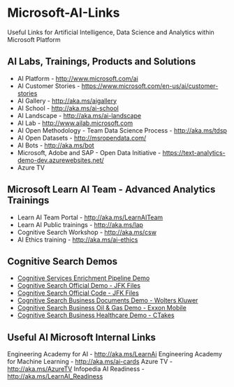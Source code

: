 # Microsoft-AI-Links
Useful Links for Artificial Intelligence, Data Science and Analytics within Microsoft Platform

## AI Labs, Trainings, Products and Solutions
+ AI Platform - http://www.microsoft.com/ai
+ AI Customer Stories - https://www.microsoft.com/en-us/ai/customer-stories 
+ AI Gallery - http://aka.ms/aigallery
+ AI School - http://aka.ms/ai-school
+ AI Landscape - http://aka.ms/ai-landscape
+ AI Lab - http://www.ailab.microsoft.com 
+ AI Open Methodology - Team Data Science Process - http://aka.ms/tdsp
+ AI Open Datasets - http://msropendata.com/
+ AI Bots - http://aka.ms/bot
+ Microsoft, Adobe and SAP - Open Data Initiative - https://text-analytics-demo-dev.azurewebsites.net/
+ Azure TV

## Microsoft Learn AI Team - Advanced Analytics Trainings
+ Learn AI Team Portal - http://aka.ms/LearnAITeam
+ Learn AI Public trainings - http://aka.ms/lap
+ Cognitive Search Workshop - http://aka.ms/csw
+ AI Ethics training - http://aka.ms/ai-ethics

## Cognitive Search Demos
+ [Cognitive Services Enrichment Pipeline Demo](https://text-analytics-demo-dev.azurewebsites.net/)
+ [Cognitive Search Official Demo - JFK Files](https://jfk-demo.azurewebsites.net/)
+ [Cognitive Search Official Code - JFK Files](https://github.com/Microsoft/AzureSearch_JFK_Files)
+ [Cognitive Search Business Documents Demo - Wolters Kluwer](https://wolterskluwereap.azurewebsites.net/)
+ [Cognitive Search Business Oil & Gas Demo - Exxon Mobile](http://seismicsearch.azurewebsites.net/)
+ [Cognitive Search Business Healthcare Demo - CTakes](http://webmedsearch.azurewebsites.net/)

## Useful AI Microsoft Internal Links
Engineering Academy for AI - http://aka.ms/LearnAi
Engineering Academy for Machine Learning - http://aka.ms/ai-cards
Azure TV - http://aka.ms/AzureTV
Infopedia AI Readiness - http://aka.ms/LearnAI_Readiness




